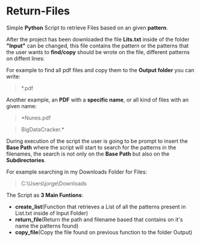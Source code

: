 # Return-Files
Simple **Python** Script to retrieve Files based on an given **pattern**.

After the project has been downloaded the file **Lits.txt** inside of the folder **"Input"** can be changed, this file contains the pattern or the patterns that the user wants to **find/copy** should be wrote on the file, different patterns on diffent lines:

For example to find all pdf files and copy them to the **Output folder** you can write:
>*.pdf

Another example, an **PDF** with a **specific name**, or all kind of files with an given name:
>*Nunes.pdf

>BigDataCracker.*

During execution of the script the user is going to be prompt to insert the **Base Path** where the script will start to search for the patterns in the filenames, the search is not only on the **Base Path** but also on the **Subdirectories**.

For example searching in my Downloads Folder for Files:
>C:\Users\jorge\Downloads

The Script as **3 Main Funtions**:
- **create_list**(Function that retrieves a List of all the patterns present in List.txt inside of Input Folder)
- **return_file**(Return the path and filename based that contains on it's name the patterns found)
- **copy_file**(Copy the file found on previous function to the folder Output)
